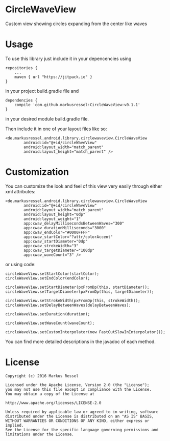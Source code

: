 # CircleWaveView
Custom view showing circles expanding from the center like waves

# Usage

To use this library just include it in your depencencies using

    repositories {
        ...
        maven { url "https://jitpack.io" }
    }
    
in your project build.gradle file and

    dependencies {
        compile 'com.github.markusressel:CircleWaveView:v0.1.1'
    }
    
in your desired module build.gradle file.

Then include it in one of your layout files like so:

    <de.markusressel.android.library.circlewaveview.CircleWaveView
            android:id="@+id/circleWaveView"
            android:layout_width="match_parent"
            android:layout_height="match_parent" />

# Customization

You can customize the look and feel of this view very easily through either xml attributes:

    <de.markusressel.android.library.circlewaveview.CircleWaveView
            android:id="@+id/circleWaveView"
            android:layout_width="match_parent"
            android:layout_height="0dp"
            android:layout_weight="1"
            app:cwav_delayMillisecondsBetweenWaves="300"
            app:cwav_durationMilliseconds="3000"
            app:cwav_endColor="#0000FFFF"
            app:cwav_startColor="?attr/colorAccent"
            app:cwav_startDiameter="0dp"
            app:cwav_strokeWidth="3"
            app:cwav_targetDiameter="100dp"
            app:cwav_waveCount="3" />

or using code:

    circleWaveView.setStartColor(startColor);
    circleWaveView.setEndColor(endColor);

    circleWaveView.setStartDiameter(pxFromDp(this, startDiameter));
    circleWaveView.setTargetDiameter(pxFromDp(this, targetDiameter));

    circleWaveView.setStrokeWidth(pxFromDp(this, strokeWidth));
    circleWaveView.setDelayBetweenWaves(delayBetweenWaves);

    circleWaveView.setDuration(duration);

    circleWaveView.setWaveCount(waveCount);

    circleWaveView.setCustomInterpolator(new FastOutSlowInInterpolator());

You can find more detailed descriptions in the javadoc of each method.


# License

    Copyright (c) 2016 Markus Ressel
    
    Licensed under the Apache License, Version 2.0 (the "License");
    you may not use this file except in compliance with the License.
    You may obtain a copy of the License at
    
    http://www.apache.org/licenses/LICENSE-2.0
    
    Unless required by applicable law or agreed to in writing, software
    distributed under the License is distributed on an "AS IS" BASIS,
    WITHOUT WARRANTIES OR CONDITIONS OF ANY KIND, either express or implied.
    See the License for the specific language governing permissions and
    limitations under the License.
